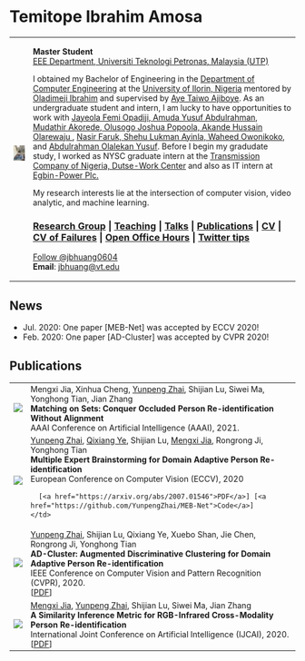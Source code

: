 
<body>
<script type="text/javascript">
var gaJsHost = (("https:" == document.location.protocol) ? "https://ssl." : "http://www.");
document.write(unescape("%3Cscript src='" + gaJsHost + "google-analytics.com/ga.js' type='text/javascript'%3E%3C/script%3E"));
</script>
<script type="text/javascript">
try {
    var pageTracker = _gat._getTracker("UA-15688631-4");
    pageTracker._trackPageview();
} catch(err) {}</script>
<div id="layout-content">
<div id="toptitle">
<h1>  Temitope Ibrahim Amosa</h1>
</div>
<table class="imgtable"><tr><td>
<img src="TopeIbrahim.jpg" alt="Temitope Ibrahim Amosa" width="200px" />&nbsp;</td>
<td align="left"><p><b>Master Student</b> <br />
<a href="https://www.utp.edu.my/Pages/Academic/Faculty-of-Engineering/Faculties/About%20Department%20of%20Electrical%20and%20Electronic%20Engineering/About-Electric-and-Electronic-Engineering.aspx/">EEE Department, Universiti Teknologi Petronas, Malaysia (UTP)</a></p>
<p>I obtained my Bachelor of Engineering in the <a href="https://www.unilorin.edu.ng/">Department of Computer Engineering</a> at the <a href="https://www.unilorin.edu.ng/">University of Ilorin, Nigeria</a> mentored by <a href="https://scholar.google.com.my/citations?user=OckASdsAAAAJ&hl=enl">Oladimeji Ibrahim</a> and supervised by <a href="">Aye Taiwo Ajiboye</a>.
As an undergraduate student and intern, I am lucky to have opportunities to work with
 <a href="https://www.linkedin.com/in/jayeola-f-opadiji-370a6225/"> Jayeola Femi Opadiji, </a>
 <a href="https://www.researchgate.net/profile/Yusuf-Abdulrahman"> Amuda Yusuf Abdulrahman, </a>
 <a href="https://scholar.google.com.my/citations?user=PJFt0rEAAAAJ&hl=en"> Mudathir Akorede, </a>
 <a href="https://www.linkedin.com/in/olusogo-popoola-9a17b8b/?originalSubdomain=ng"> Olusogo Joshua Popoola, </a>
 <a href="https://https://www.linkedin.com/in/akande-hussein-olanrewaju-1a5ab2b/">Akande Hussain Olarewaju </a>,
 <a href="https://scholar.google.com/citations?user=imqCIgUAAAAJ&hl=en"> Nasir Faruk, </a>
  <a href="https://scholar.google.com/citations?user=Gezqnr0AAAAJ&hl=en"> Shehu Lukman Ayinla, </a>
 <a href="https://www.linkedin.com/in/waheed-owonikoko-253265103/?originalSubdomain=ng"> Waheed Owonikoko, </a> and
 <a href="https://scholar.google.com/citations?user=0m0f3SoAAAAJ&hl=en"> Abdulrahman Olalekan Yusuf</a>.
Before I begin my gradudate study, I worked as NYSC graduate intern at the <a href="https://www.tcn.org.ng/">Transmission Company of Nigeria, Dutse-Work Center</a> and also as IT intern at <a href="https://egbin-power.com/"> Egbin-Power Plc.</a>
<p>My research interests lie at the intersection of computer vision, video analytic, and machine learning.</p>
<h3><a href="#group">Research Group</a> | <a href="#teaching">Teaching</a> | <a href="#talks">Talks</a> | <a href="#pubs">Publications</a> | <a href="Huang_CV.pdf">CV</a> | <a href="Huang_CV_Failure.pdf">CV of Failures</a> | <a href="#open-office-hour">Open Office Hours</a> | <a href="https://github.com/jbhuang0604/awesome-tips">Twitter tips</a></h3>
<p>
<a href="https://twitter.com/jbhuang0604">
<a class="twitter-follow-button"
href="https://twitter.com/jbhuang0604"
data-size="large">
Follow @jbhuang0604</a>
 <br />
<b>Email</b>: <a href="mailto:jbhuang@vt.edu">jbhuang@vt.edu</a></p>
</td></tr></table>
<div class="infoblock">
<div class="blockcontent">






<h2>News</h2>
<ul>
  <li>
    Jul. 2020: One paper [MEB-Net] was accepted by ECCV 2020!
  </li>

<!--   <li>
    Apr. 2020: One paper [SIM] was accepted by IJCAI 2020!
  </li> -->

  <li>
    Feb. 2020: One paper [AD-Cluster] was accepted by CVPR 2020!
  </li>

</ul>





<h2>Publications</h2>

<table class="pub_table">
  <tbody>

  <tr>
    <td class="pub_td1"><img src="./YunpengZhai_files/996.png" class="papericon"></td>
    <td class="pub_td2">Mengxi Jia, Xinhua Cheng, <u>Yunpeng Zhai</u>, Shijian Lu, Siwei Ma, Yonghong Tian, Jian Zhang
      <br><b>Matching on Sets: Conquer Occluded Person Re-identification Without Alignment</b>
      <br>AAAI Conference on Artificial Intelligence (AAAI), 2021.
      <br>
      <!-- [<a href="">Code</a>] -->
    </td>
  </tr>

  <!-- #12 -->
  <tr>
    <td class="pub_td1"><img src="./YunpengZhai_files/mebnet.png" class="papericon"></td>
    <td class="pub_td2"><u>Yunpeng Zhai</u>, <a href="http://people.ucas.ac.cn/~qxye?language=en">Qixiang Ye</a>, Shijian Lu, <a href="https://mxjia.github.io">Mengxi Jia</a>, Rongrong Ji, Yonghong Tian
      <br><b>Multiple Expert Brainstorming for Domain Adaptive Person Re-identification</b>
      <br>European Conference on Computer Vision (ECCV), 2020
      <br>
      <!-- [<a href="">PDF</a>] -->
      
      [<a href="https://arxiv.org/abs/2007.01546">PDF</a>] [<a href="https://github.com/YunpengZhai/MEB-Net">Code</a>]
    </td>
  </tr>

  <!-- #11 -->
  <tr>
    <td class="pub_td1"><img src="./YunpengZhai_files/adcluster.png" class="papericon"></td>
    <td class="pub_td2"><u>Yunpeng Zhai</u>, Shijian Lu, Qixiang Ye, Xuebo Shan, Jie Chen, Rongrong Ji, Yonghong Tian
      <br><b>AD-Cluster: Augmented Discriminative Clustering for Domain Adaptive Person Re-identification</b>
      <br>IEEE Conference on Computer Vision and Pattern Recognition (CVPR), 2020.
      <br>
      [<a href="https://openaccess.thecvf.com/content_CVPR_2020/papers/Zhai_AD-Cluster_Augmented_Discriminative_Clustering_for_Domain_Adaptive_Person_Re-Identification_CVPR_2020_paper.pdf">PDF</a>]
      <!-- [<a href="">Code</a>] -->
    </td>
  </tr>

  <!-- #10 -->
  <tr>
    <td class="pub_td1"><img src="./YunpengZhai_files/IJCAI.png" class="papericon"></td>
    <td class="pub_td2"><a href="https://mxjia.github.io">Mengxi Jia</a>, <u>Yunpeng Zhai</u>, Shijian Lu, Siwei Ma, Jian Zhang
      <br><b>A Similarity Inference Metric for RGB-Infrared Cross-Modality Person Re-identification</b>
      <br>International Joint Conference on Artificial Intelligence (IJCAI), 2020.
      <br>
      [<a href="https://arxiv.org/abs/2007.01504">PDF</a>]
      <!-- [<a href="">Code</a>] -->
    </td>
  </tr>

  </tbody>
</table>

    
<br>
<!-- <h2>Awards</h2>
    <li>  a1  </li>
    <li>  a2  </li> -->


<br> <br> 
    
    



